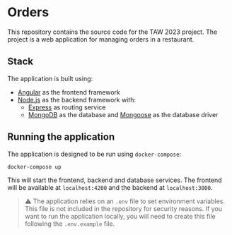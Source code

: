 # Orders


This repository contains the source code for the TAW 2023 project. The project is a web application for managing orders in a restaurant. 

## Stack
The application is built using:
 - [Angular](https://angular.io/) as the frontend framework
 - [Node.js](https://nodejs.org/en/) as the backend framework with:
   - [Express](https://expressjs.com/) as routing service
   - [MongoDB](https://www.mongodb.com/) as the database and [Mongoose](https://mongoosejs.com/) as the database driver

## Running the application
The application is designed to be run using `docker-compose`:
```bash
docker-compose up
```
This will start the frontend, backend and database services. The frontend will be available at `localhost:4200` and the backend at `localhost:3000`.

> :warning: The application relies on an `.env` file to set environment variables. This file is not included in the repository for security reasons. 
If you want to run the application locally, you will need to create this file following the `.env.example` file.

